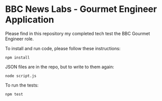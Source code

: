 # BBC News Labs - Gourmet Engineer Application

Please find in this repository my completed tech test the BBC Gourmet Engineer role.

To install and run code, please follow these instructions:

```git clone git@github.com:georgiamshaw/newslabs.git
npm install
```

JSON files are in the repo, but to write to them again:

```
node script.js
```

To run the tests:

```
npm test 
```
